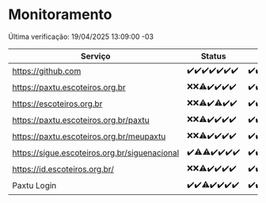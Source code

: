 # Monitoramento

Última verificação: 19/04/2025 13:09:00 -03

|Serviço|Status|Últimas 24h|
|---|---|---|
|https://github.com|<span title="2025-04-12: OK=23">✔️</span><span title="2025-04-13: OK=21">✔️</span><span title="2025-04-14: OK=23">✔️</span><span title="2025-04-15: OK=23">✔️</span><span title="2025-04-16: OK=23">✔️</span><span title="2025-04-17: OK=23">✔️</span><span title="2025-04-18: OK=15">✔️</span>|<span title="18/04/2025 13:10:00 -03 : 200">✔️</span><span title="18/04/2025 14:07:00 -03 : 200">✔️</span><span title="18/04/2025 15:11:00 -03 : 200">✔️</span><span title="18/04/2025 16:06:00 -03 : 200">✔️</span><span title="18/04/2025 17:09:00 -03 : 200">✔️</span><span title="18/04/2025 18:08:00 -03 : 200">✔️</span><span title="18/04/2025 19:08:00 -03 : 200">✔️</span><span title="18/04/2025 20:08:00 -03 : 200">✔️</span><span title="18/04/2025 21:42:00 -03 : 200">✔️</span><span title="18/04/2025 23:15:00 -03 : 200">✔️</span><span title="19/04/2025 00:21:00 -03 : 200">✔️</span><span title="19/04/2025 01:10:00 -03 : 200">✔️</span><span title="19/04/2025 02:08:00 -03 : 200">✔️</span><span title="19/04/2025 03:11:00 -03 : 200">✔️</span><span title="19/04/2025 04:08:00 -03 : 200">✔️</span><span title="19/04/2025 05:10:00 -03 : 200">✔️</span><span title="19/04/2025 06:08:00 -03 : 200">✔️</span><span title="19/04/2025 07:08:00 -03 : 200">✔️</span><span title="19/04/2025 08:06:00 -03 : 200">✔️</span><span title="19/04/2025 09:14:00 -03 : 200">✔️</span><span title="19/04/2025 10:15:00 -03 : 200">✔️</span><span title="19/04/2025 11:07:00 -03 : 200">✔️</span><span title="19/04/2025 12:07:00 -03 : 200">✔️</span><span title="19/04/2025 13:09:00 -03 : 200">✔️</span>|
|https://paxtu.escoteiros.org.br|<span title="2025-04-12: Falhas=23">❌</span><span title="2025-04-13: Falhas=21">❌</span><span title="2025-04-14: OK=4, Falhas=19">⚠️</span><span title="2025-04-15: OK=23">✔️</span><span title="2025-04-16: OK=23">✔️</span><span title="2025-04-17: OK=23">✔️</span><span title="2025-04-18: OK=15">✔️</span>|<span title="18/04/2025 13:10:00 -03 : 200">✔️</span><span title="18/04/2025 14:07:00 -03 : 200">✔️</span><span title="18/04/2025 15:11:00 -03 : 200">✔️</span><span title="18/04/2025 16:06:00 -03 : 200">✔️</span><span title="18/04/2025 17:09:00 -03 : 200">✔️</span><span title="18/04/2025 18:08:00 -03 : 200">✔️</span><span title="18/04/2025 19:08:00 -03 : 200">✔️</span><span title="18/04/2025 20:08:00 -03 : 200">✔️</span><span title="18/04/2025 21:42:00 -03 : 200">✔️</span><span title="18/04/2025 23:15:00 -03 : 200">✔️</span><span title="19/04/2025 00:21:00 -03 : 200">✔️</span><span title="19/04/2025 01:10:00 -03 : 200">✔️</span><span title="19/04/2025 02:08:00 -03 : 200">✔️</span><span title="19/04/2025 03:11:00 -03 : 200">✔️</span><span title="19/04/2025 04:08:00 -03 : 200">✔️</span><span title="19/04/2025 05:10:00 -03 : 200">✔️</span><span title="19/04/2025 06:08:00 -03 : 200">✔️</span><span title="19/04/2025 07:08:00 -03 : 200">✔️</span><span title="19/04/2025 08:06:00 -03 : 200">✔️</span><span title="19/04/2025 09:14:00 -03 : 200">✔️</span><span title="19/04/2025 10:15:00 -03 : 200">✔️</span><span title="19/04/2025 11:07:00 -03 : 200">✔️</span><span title="19/04/2025 12:07:00 -03 : 200">✔️</span><span title="19/04/2025 13:09:00 -03 : 200">✔️</span>|
|https://escoteiros.org.br|<span title="2025-04-12: Falhas=23">❌</span><span title="2025-04-13: Falhas=21">❌</span><span title="2025-04-14: OK=3, Falhas=20">⚠️</span><span title="2025-04-15: OK=23">✔️</span><span title="2025-04-16: OK=22, Falhas=1">⚠️</span><span title="2025-04-17: OK=23">✔️</span><span title="2025-04-18: OK=15">✔️</span>|<span title="18/04/2025 13:10:00 -03 : 200">✔️</span><span title="18/04/2025 14:07:00 -03 : 200">✔️</span><span title="18/04/2025 15:11:00 -03 : 200">✔️</span><span title="18/04/2025 16:06:00 -03 : 200">✔️</span><span title="18/04/2025 17:09:00 -03 : 200">✔️</span><span title="18/04/2025 18:08:00 -03 : 200">✔️</span><span title="18/04/2025 19:08:00 -03 : 200">✔️</span><span title="18/04/2025 20:08:00 -03 : 200">✔️</span><span title="18/04/2025 21:42:00 -03 : 200">✔️</span><span title="18/04/2025 23:15:00 -03 : 200">✔️</span><span title="19/04/2025 00:21:00 -03 : 200">✔️</span><span title="19/04/2025 01:10:00 -03 : 200">✔️</span><span title="19/04/2025 02:08:00 -03 : 200">✔️</span><span title="19/04/2025 03:11:00 -03 : 200">✔️</span><span title="19/04/2025 04:08:00 -03 : 200">✔️</span><span title="19/04/2025 05:10:00 -03 : 200">✔️</span><span title="19/04/2025 06:08:00 -03 : 200">✔️</span><span title="19/04/2025 07:08:00 -03 : 200">✔️</span><span title="19/04/2025 08:06:00 -03 : 200">✔️</span><span title="19/04/2025 09:14:00 -03 : 200">✔️</span><span title="19/04/2025 10:15:00 -03 : 200">✔️</span><span title="19/04/2025 11:07:00 -03 : 200">✔️</span><span title="19/04/2025 12:07:00 -03 : 200">✔️</span><span title="19/04/2025 13:09:00 -03 : 200">✔️</span>|
|https://paxtu.escoteiros.org.br/paxtu|<span title="2025-04-12: Falhas=23">❌</span><span title="2025-04-13: Falhas=21">❌</span><span title="2025-04-14: OK=7, Falhas=16">⚠️</span><span title="2025-04-15: OK=23">✔️</span><span title="2025-04-16: OK=23">✔️</span><span title="2025-04-17: OK=23">✔️</span><span title="2025-04-18: OK=15">✔️</span>|<span title="18/04/2025 13:10:00 -03 : 200">✔️</span><span title="18/04/2025 14:07:00 -03 : 200">✔️</span><span title="18/04/2025 15:11:00 -03 : 200">✔️</span><span title="18/04/2025 16:06:00 -03 : 200">✔️</span><span title="18/04/2025 17:09:00 -03 : 200">✔️</span><span title="18/04/2025 18:08:00 -03 : 200">✔️</span><span title="18/04/2025 19:08:00 -03 : 200">✔️</span><span title="18/04/2025 20:08:00 -03 : 200">✔️</span><span title="18/04/2025 21:42:00 -03 : 200">✔️</span><span title="18/04/2025 23:15:00 -03 : 200">✔️</span><span title="19/04/2025 00:21:00 -03 : 200">✔️</span><span title="19/04/2025 01:10:00 -03 : 200">✔️</span><span title="19/04/2025 02:08:00 -03 : 200">✔️</span><span title="19/04/2025 03:11:00 -03 : 200">✔️</span><span title="19/04/2025 04:08:00 -03 : 200">✔️</span><span title="19/04/2025 05:10:00 -03 : 200">✔️</span><span title="19/04/2025 06:08:00 -03 : 200">✔️</span><span title="19/04/2025 07:08:00 -03 : 200">✔️</span><span title="19/04/2025 08:06:00 -03 : 200">✔️</span><span title="19/04/2025 09:14:00 -03 : 200">✔️</span><span title="19/04/2025 10:15:00 -03 : 200">✔️</span><span title="19/04/2025 11:07:00 -03 : 200">✔️</span><span title="19/04/2025 12:07:00 -03 : 200">✔️</span><span title="19/04/2025 13:09:00 -03 : 200">✔️</span>|
|https://paxtu.escoteiros.org.br/meupaxtu|<span title="2025-04-12: Falhas=23">❌</span><span title="2025-04-13: Falhas=21">❌</span><span title="2025-04-14: OK=5, Falhas=18">⚠️</span><span title="2025-04-15: OK=23">✔️</span><span title="2025-04-16: OK=23">✔️</span><span title="2025-04-17: OK=23">✔️</span><span title="2025-04-18: OK=15">✔️</span>|<span title="18/04/2025 13:10:00 -03 : 200">✔️</span><span title="18/04/2025 14:07:00 -03 : 200">✔️</span><span title="18/04/2025 15:11:00 -03 : 200">✔️</span><span title="18/04/2025 16:06:00 -03 : 200">✔️</span><span title="18/04/2025 17:09:00 -03 : 200">✔️</span><span title="18/04/2025 18:08:00 -03 : 200">✔️</span><span title="18/04/2025 19:08:00 -03 : 200">✔️</span><span title="18/04/2025 20:08:00 -03 : 200">✔️</span><span title="18/04/2025 21:42:00 -03 : 200">✔️</span><span title="18/04/2025 23:15:00 -03 : 200">✔️</span><span title="19/04/2025 00:21:00 -03 : 200">✔️</span><span title="19/04/2025 01:10:00 -03 : 200">✔️</span><span title="19/04/2025 02:09:00 -03 : 200">✔️</span><span title="19/04/2025 03:11:00 -03 : 200">✔️</span><span title="19/04/2025 04:08:00 -03 : 200">✔️</span><span title="19/04/2025 05:10:00 -03 : 200">✔️</span><span title="19/04/2025 06:08:00 -03 : 200">✔️</span><span title="19/04/2025 07:08:00 -03 : 200">✔️</span><span title="19/04/2025 08:06:00 -03 : 200">✔️</span><span title="19/04/2025 09:14:00 -03 : 200">✔️</span><span title="19/04/2025 10:15:00 -03 : 200">✔️</span><span title="19/04/2025 11:07:00 -03 : 200">✔️</span><span title="19/04/2025 12:07:00 -03 : 200">✔️</span><span title="19/04/2025 13:09:00 -03 : 200">✔️</span>|
|https://sigue.escoteiros.org.br/siguenacional|<span title="2025-04-12: OK=23">✔️</span><span title="2025-04-13: OK=20, Falhas=1">⚠️</span><span title="2025-04-14: OK=22, Falhas=1">⚠️</span><span title="2025-04-15: OK=23">✔️</span><span title="2025-04-16: OK=23">✔️</span><span title="2025-04-17: OK=23">✔️</span><span title="2025-04-18: OK=15">✔️</span>|<span title="18/04/2025 13:10:00 -03 : 200">✔️</span><span title="18/04/2025 14:07:00 -03 : 200">✔️</span><span title="18/04/2025 15:11:00 -03 : 200">✔️</span><span title="18/04/2025 16:06:00 -03 : 200">✔️</span><span title="18/04/2025 17:09:00 -03 : 200">✔️</span><span title="18/04/2025 18:08:00 -03 : 200">✔️</span><span title="18/04/2025 19:08:00 -03 : 200">✔️</span><span title="18/04/2025 20:08:00 -03 : 200">✔️</span><span title="18/04/2025 21:42:00 -03 : 200">✔️</span><span title="18/04/2025 23:15:00 -03 : 200">✔️</span><span title="19/04/2025 00:21:00 -03 : 200">✔️</span><span title="19/04/2025 01:10:00 -03 : 200">✔️</span><span title="19/04/2025 02:09:00 -03 : 200">✔️</span><span title="19/04/2025 03:11:00 -03 : 200">✔️</span><span title="19/04/2025 04:08:00 -03 : 200">✔️</span><span title="19/04/2025 05:10:00 -03 : 200">✔️</span><span title="19/04/2025 06:08:00 -03 : 200">✔️</span><span title="19/04/2025 07:08:00 -03 : 200">✔️</span><span title="19/04/2025 08:06:00 -03 : 200">✔️</span><span title="19/04/2025 09:14:00 -03 : 200">✔️</span><span title="19/04/2025 10:15:00 -03 : 200">✔️</span><span title="19/04/2025 11:07:00 -03 : 200">✔️</span><span title="19/04/2025 12:07:00 -03 : 200">✔️</span><span title="19/04/2025 13:09:00 -03 : 200">✔️</span>|
|https://id.escoteiros.org.br/|<span title="2025-04-12: Falhas=23">❌</span><span title="2025-04-13: Falhas=21">❌</span><span title="2025-04-14: OK=3, Falhas=20">⚠️</span><span title="2025-04-15: OK=23">✔️</span><span title="2025-04-16: OK=23">✔️</span><span title="2025-04-17: OK=23">✔️</span><span title="2025-04-18: OK=15">✔️</span>|<span title="18/04/2025 13:10:00 -03 : 200">✔️</span><span title="18/04/2025 14:07:00 -03 : 200">✔️</span><span title="18/04/2025 15:11:00 -03 : 200">✔️</span><span title="18/04/2025 16:06:00 -03 : 200">✔️</span><span title="18/04/2025 17:09:00 -03 : 200">✔️</span><span title="18/04/2025 18:08:00 -03 : 200">✔️</span><span title="18/04/2025 19:08:00 -03 : 200">✔️</span><span title="18/04/2025 20:08:00 -03 : 200">✔️</span><span title="18/04/2025 21:42:00 -03 : 200">✔️</span><span title="18/04/2025 23:15:00 -03 : 200">✔️</span><span title="19/04/2025 00:21:00 -03 : 200">✔️</span><span title="19/04/2025 01:10:00 -03 : 200">✔️</span><span title="19/04/2025 02:09:00 -03 : 200">✔️</span><span title="19/04/2025 03:11:00 -03 : 200">✔️</span><span title="19/04/2025 04:08:00 -03 : 200">✔️</span><span title="19/04/2025 05:10:00 -03 : 200">✔️</span><span title="19/04/2025 06:08:00 -03 : 200">✔️</span><span title="19/04/2025 07:08:00 -03 : 200">✔️</span><span title="19/04/2025 08:06:00 -03 : 200">✔️</span><span title="19/04/2025 09:14:00 -03 : 200">✔️</span><span title="19/04/2025 10:15:00 -03 : 200">✔️</span><span title="19/04/2025 11:07:00 -03 : 200">✔️</span><span title="19/04/2025 12:07:00 -03 : 200">✔️</span><span title="19/04/2025 13:09:00 -03 : 200">✔️</span>|
|Paxtu Login|<span title="2025-04-12: OK=23">✔️</span><span title="2025-04-13: OK=21">✔️</span><span title="2025-04-14: OK=22, Falhas=1">⚠️</span><span title="2025-04-15: OK=23">✔️</span><span title="2025-04-16: OK=23">✔️</span><span title="2025-04-17: OK=23">✔️</span><span title="2025-04-18: OK=15">✔️</span>|<span title="18/04/2025 13:10:00 -03 : 200">✔️</span><span title="18/04/2025 14:07:00 -03 : 200">✔️</span><span title="18/04/2025 15:11:00 -03 : 200">✔️</span><span title="18/04/2025 16:06:00 -03 : 200">✔️</span><span title="18/04/2025 17:09:00 -03 : 200">✔️</span><span title="18/04/2025 18:08:00 -03 : 200">✔️</span><span title="18/04/2025 19:08:00 -03 : 200">✔️</span><span title="18/04/2025 20:08:00 -03 : 200">✔️</span><span title="18/04/2025 21:42:00 -03 : 200">✔️</span><span title="18/04/2025 23:15:00 -03 : 200">✔️</span><span title="19/04/2025 00:21:00 -03 : 200">✔️</span><span title="19/04/2025 01:10:00 -03 : 200">✔️</span><span title="19/04/2025 02:09:00 -03 : 200">✔️</span><span title="19/04/2025 03:11:00 -03 : 200">✔️</span><span title="19/04/2025 04:08:00 -03 : 200">✔️</span><span title="19/04/2025 05:10:00 -03 : 200">✔️</span><span title="19/04/2025 06:08:00 -03 : 200">✔️</span><span title="19/04/2025 07:08:00 -03 : 200">✔️</span><span title="19/04/2025 08:06:00 -03 : 200">✔️</span><span title="19/04/2025 09:14:00 -03 : 200">✔️</span><span title="19/04/2025 10:15:00 -03 : 200">✔️</span><span title="19/04/2025 11:07:00 -03 : 200">✔️</span><span title="19/04/2025 12:07:00 -03 : 200">✔️</span><span title="19/04/2025 13:09:00 -03 : 200">✔️</span>|
